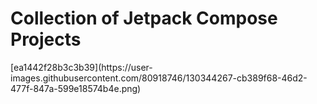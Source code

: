 <h1>Collection of Jetpack Compose  Projects </h1>
[ea1442f28b3c3b39](https://user-images.githubusercontent.com/80918746/130344267-cb389f68-46d2-477f-847a-599e18574b4e.png)

